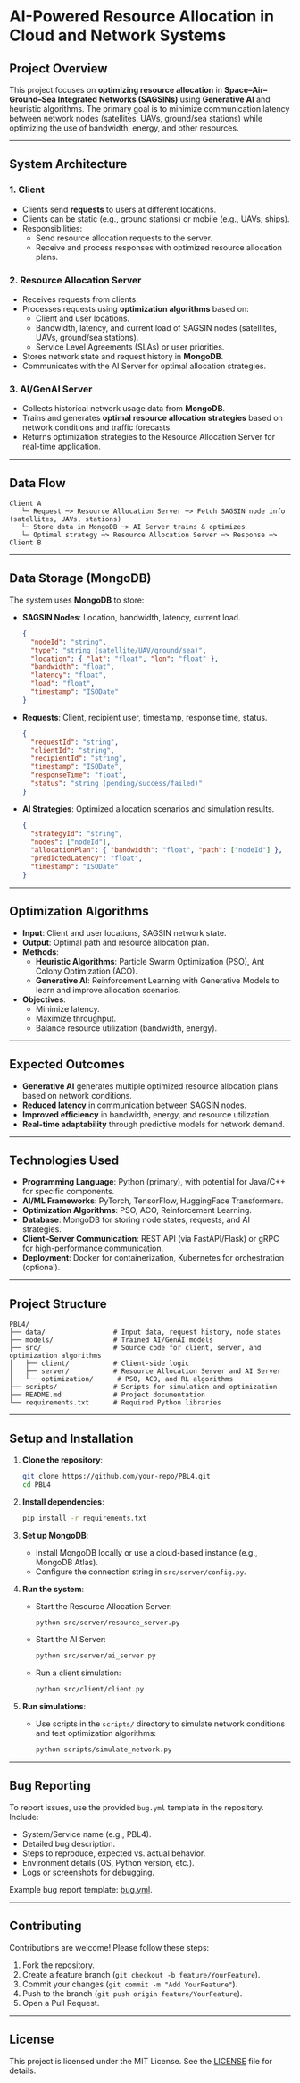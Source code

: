 
# AI-Powered Resource Allocation in Cloud and Network Systems

## Project Overview
This project focuses on **optimizing resource allocation** in **Space–Air–Ground–Sea Integrated Networks (SAGSINs)** using **Generative AI** and heuristic algorithms. The primary goal is to minimize communication latency between network nodes (satellites, UAVs, ground/sea stations) while optimizing the use of bandwidth, energy, and other resources.

---

## System Architecture

### 1. Client
- Clients send **requests** to users at different locations.
- Clients can be static (e.g., ground stations) or mobile (e.g., UAVs, ships).
- Responsibilities:
  - Send resource allocation requests to the server.
  - Receive and process responses with optimized resource allocation plans.

### 2. Resource Allocation Server
- Receives requests from clients.
- Processes requests using **optimization algorithms** based on:
  - Client and user locations.
  - Bandwidth, latency, and current load of SAGSIN nodes (satellites, UAVs, ground/sea stations).
  - Service Level Agreements (SLAs) or user priorities.
- Stores network state and request history in **MongoDB**.
- Communicates with the AI Server for optimal allocation strategies.

### 3. AI/GenAI Server
- Collects historical network usage data from **MongoDB**.
- Trains and generates **optimal resource allocation strategies** based on network conditions and traffic forecasts.
- Returns optimization strategies to the Resource Allocation Server for real-time application.

---

## Data Flow
```plaintext
Client A
   └─ Request ─> Resource Allocation Server ─> Fetch SAGSIN node info (satellites, UAVs, stations)
   └─ Store data in MongoDB ─> AI Server trains & optimizes
   └─ Optimal strategy ─> Resource Allocation Server ─> Response ─> Client B
```

---

## Data Storage (MongoDB)
The system uses **MongoDB** to store:
- **SAGSIN Nodes**: Location, bandwidth, latency, current load.
  ```json
  {
    "nodeId": "string",
    "type": "string (satellite/UAV/ground/sea)",
    "location": { "lat": "float", "lon": "float" },
    "bandwidth": "float",
    "latency": "float",
    "load": "float",
    "timestamp": "ISODate"
  }
  ```
- **Requests**: Client, recipient user, timestamp, response time, status.
  ```json
  {
    "requestId": "string",
    "clientId": "string",
    "recipientId": "string",
    "timestamp": "ISODate",
    "responseTime": "float",
    "status": "string (pending/success/failed)"
  }
  ```
- **AI Strategies**: Optimized allocation scenarios and simulation results.
  ```json
  {
    "strategyId": "string",
    "nodes": ["nodeId"],
    "allocationPlan": { "bandwidth": "float", "path": ["nodeId"] },
    "predictedLatency": "float",
    "timestamp": "ISODate"
  }
  ```

---

## Optimization Algorithms
- **Input**: Client and user locations, SAGSIN network state.
- **Output**: Optimal path and resource allocation plan.
- **Methods**:
  - **Heuristic Algorithms**: Particle Swarm Optimization (PSO), Ant Colony Optimization (ACO).
  - **Generative AI**: Reinforcement Learning with Generative Models to learn and improve allocation scenarios.
- **Objectives**:
  - Minimize latency.
  - Maximize throughput.
  - Balance resource utilization (bandwidth, energy).

---

## Expected Outcomes
- **Generative AI** generates multiple optimized resource allocation plans based on network conditions.
- **Reduced latency** in communication between SAGSIN nodes.
- **Improved efficiency** in bandwidth, energy, and resource utilization.
- **Real-time adaptability** through predictive models for network demand.

---

## Technologies Used
- **Programming Language**: Python (primary), with potential for Java/C++ for specific components.
- **AI/ML Frameworks**: PyTorch, TensorFlow, HuggingFace Transformers.
- **Optimization Algorithms**: PSO, ACO, Reinforcement Learning.
- **Database**: MongoDB for storing node states, requests, and AI strategies.
- **Client–Server Communication**: REST API (via FastAPI/Flask) or gRPC for high-performance communication.
- **Deployment**: Docker for containerization, Kubernetes for orchestration (optional).

---

## Project Structure
```plaintext
PBL4/
├── data/                 # Input data, request history, node states
├── models/               # Trained AI/GenAI models
├── src/                  # Source code for client, server, and optimization algorithms
│   ├── client/           # Client-side logic
│   ├── server/           # Resource Allocation Server and AI Server
│   └── optimization/      # PSO, ACO, and RL algorithms
├── scripts/              # Scripts for simulation and optimization
├── README.md             # Project documentation
└── requirements.txt      # Required Python libraries
```

---

## Setup and Installation
1. **Clone the repository**:
   ```bash
   git clone https://github.com/your-repo/PBL4.git
   cd PBL4
   ```

2. **Install dependencies**:
   ```bash
   pip install -r requirements.txt
   ```

3. **Set up MongoDB**:
   - Install MongoDB locally or use a cloud-based instance (e.g., MongoDB Atlas).
   - Configure the connection string in `src/server/config.py`.

4. **Run the system**:
   - Start the Resource Allocation Server:
     ```bash
     python src/server/resource_server.py
     ```
   - Start the AI Server:
     ```bash
     python src/server/ai_server.py
     ```
   - Run a client simulation:
     ```bash
     python src/client/client.py
     ```

5. **Run simulations**:
   - Use scripts in the `scripts/` directory to simulate network conditions and test optimization algorithms:
     ```bash
     python scripts/simulate_network.py
     ```

---

## Bug Reporting
To report issues, use the provided `bug.yml` template in the repository. Include:
- System/Service name (e.g., PBL4).
- Detailed bug description.
- Steps to reproduce, expected vs. actual behavior.
- Environment details (OS, Python version, etc.).
- Logs or screenshots for debugging.

Example bug report template: [bug.yml](bug.yml).

---

## Contributing
Contributions are welcome! Please follow these steps:
1. Fork the repository.
2. Create a feature branch (`git checkout -b feature/YourFeature`).
3. Commit your changes (`git commit -m "Add YourFeature"`).
4. Push to the branch (`git push origin feature/YourFeature`).
5. Open a Pull Request.

---

## License
This project is licensed under the MIT License. See the [LICENSE](LICENSE) file for details.